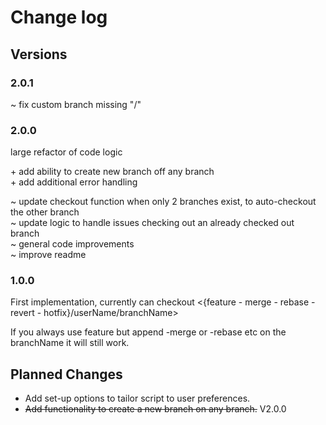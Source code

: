 # Change log

## Versions

### 2.0.1

~ fix custom branch missing "/"

### 2.0.0
large refactor of code logic

\+ add ability to create new branch off any branch \
\+ add additional error handling

~ update checkout function when only 2 branches exist, to auto-checkout the other branch \
~ update logic to handle issues checking out an already checked out branch \
~ general code improvements \
~ improve readme

### 1.0.0

First implementation, currently can checkout <{feature - merge - rebase - revert - hotfix}/userName/branchName>

If you always use feature but append -merge or -rebase etc on the branchName it will still work. 

## Planned Changes

- Add set-up options to tailor script to user preferences.
- ~~Add functionality to create a new branch on any branch.~~ V2.0.0
